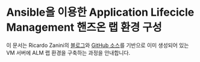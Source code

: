 # Ansible을 이용한 Application Lifecicle Management 핸즈온 랩 환경 구성

이 문서는 Ricardo Zanini의 [블로그](https://www.redhat.com/en/blog/integrating-ansible-jenkins-cicd-process)와 [GitHub 소스](https://github.com/ricardozanini/vagrant-alm)를 기반으로 이미 생성되어 있는 VM 서버에 ALM 랩 환경을 구축하는 과정을 안내합니다.


